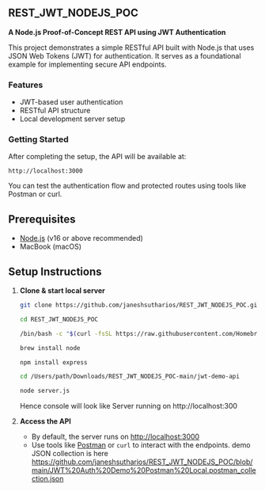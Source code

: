 ## REST_JWT_NODEJS_POC

**A Node.js Proof-of-Concept REST API using JWT Authentication**

This project demonstrates a simple RESTful API built with Node.js that uses JSON Web Tokens (JWT) for authentication. It serves as a foundational example for implementing secure API endpoints.

### Features

- JWT-based user authentication
- RESTful API structure
- Local development server setup

### Getting Started

After completing the setup, the API will be available at:

```
http://localhost:3000
```
You can test the authentication flow and protected routes using tools like Postman or curl.

## Prerequisites

- [Node.js](https://nodejs.org/) (v16 or above recommended)
- MacBook (macOS)

## Setup Instructions

1. **Clone & start local server**

   ```bash
   git clone https://github.com/janeshsutharios/REST_JWT_NODEJS_POC.git
   
   cd REST_JWT_NODEJS_POC

   /bin/bash -c "$(curl -fsSL https://raw.githubusercontent.com/Homebrew/install/HEAD/install.sh)"
   
   brew install node

   npm install express
   
   cd /Users/path/Downloads/REST_JWT_NODEJS_POC-main/jwt-demo-api
   
   node server.js
   ```
   Hence console will look like Server running on http://localhost:300

2. **Access the API**

   - By default, the server runs on [http://localhost:3000](http://localhost:3000)
   - Use tools like [Postman](https://www.postman.com/) or `curl` to interact with the endpoints. demo JSON collection is here https://github.com/janeshsutharios/REST_JWT_NODEJS_POC/blob/main/JWT%20Auth%20Demo%20Postman%20Local.postman_collection.json
